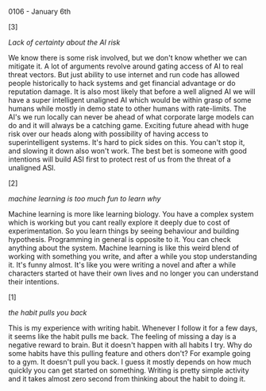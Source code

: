 0106 - January 6th

[3]

*Lack of certainty about the AI risk*

We know there is some risk involved, but we don't know whether we can mitigate it. A lot of arguments revolve around gating access of AI to real threat vectors. But just ability to use internet and run code has allowed people historically to hack systems and get financial advantage or do reputation damage. It is also most likely that before a well aligned AI we will have a super intelligent unaligned AI which would be within grasp of some humans while mostly in demo state to other humans with rate-limits. The AI's we run locally can never be ahead of what corporate large models can do and it will always be a catching game. Exciting future ahead with huge risk over our heads along with possibility of having access to superintelligent systems. It's hard to pick sides on this. You can't stop it, and slowing it down also won't work. The best bet is someone with good intentions will build ASI first to protect rest of us from the threat of a unaligned ASI.

[2]

*machine learning is too much fun to learn why*

Machine learning is more like learning biology. You have a complex system which is working but you cant really explore it deeply due to cost of experimentation. So you learn things by seeing behaviour and building hypothesis. Programming in general is opposite to it. You can check anything about the system. Machine learning is like this weird blend of working with something you write, and after a while you stop understanding it. It's funny almost. It's like you were writing a novel and after a while characters started ot have their own lives and no longer you can understand their intentions.

[1]

*the habit pulls you back*

This is my experience with writing habit. Whenever I follow it for a few days, it seems like the habit pulls me back. The feeling of missing a day is a negative reward to brain. But it doesn't happen with all habits I try. Why do some habits have this pulling feature and others don't? For example going to a gym. It doesn't pull you back. I guess it mostly depends on how much quickly you can get started on something. Writing is pretty simple activity and it takes almost zero second from thinking about the habit to doing it.
